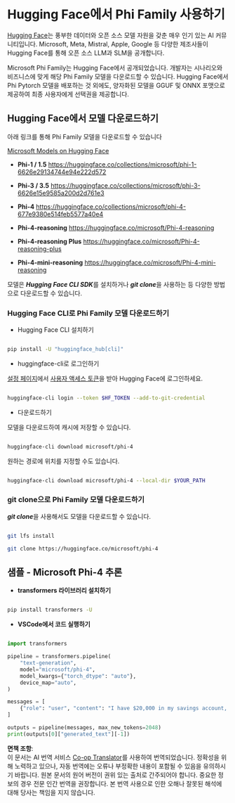 <!--
CO_OP_TRANSLATOR_METADATA:
{
  "original_hash": "624fe133fba62773979d45f54519f7bb",
  "translation_date": "2025-05-08T06:24:44+00:00",
  "source_file": "md/01.Introduction/02/01.HF.md",
  "language_code": "ko"
}
-->
# **Hugging Face에서 Phi Family 사용하기**

[Hugging Face](https://huggingface.co/)는 풍부한 데이터와 오픈 소스 모델 자원을 갖춘 매우 인기 있는 AI 커뮤니티입니다. Microsoft, Meta, Mistral, Apple, Google 등 다양한 제조사들이 Hugging Face를 통해 오픈 소스 LLM과 SLM을 공개합니다.

Microsoft Phi Family는 Hugging Face에서 공개되었습니다. 개발자는 시나리오와 비즈니스에 맞게 해당 Phi Family 모델을 다운로드할 수 있습니다. Hugging Face에서 Phi Pytorch 모델을 배포하는 것 외에도, 양자화된 모델을 GGUF 및 ONNX 포맷으로 제공하여 최종 사용자에게 선택권을 제공합니다.

## **Hugging Face에서 모델 다운로드하기**

아래 링크를 통해 Phi Family 모델을 다운로드할 수 있습니다

[Microsoft Models on Hugging Face](https://huggingface.co/microsoft)

-  **Phi-1 / 1.5** https://huggingface.co/collections/microsoft/phi-1-6626e29134744e94e222d572

-  **Phi-3 / 3.5** https://huggingface.co/collections/microsoft/phi-3-6626e15e9585a200d2d761e3

-  **Phi-4** https://huggingface.co/collections/microsoft/phi-4-677e9380e514feb5577a40e4

- **Phi-4-reasoning** https://huggingface.co/microsoft/Phi-4-reasoning

- **Phi-4-reasoning Plus** https://huggingface.co/microsoft/Phi-4-reasoning-plus 

- **Phi-4-mini-reasoning** https://huggingface.co/microsoft/Phi-4-mini-reasoning

모델은 ***Hugging Face CLI SDK***를 설치하거나 ***git clone***을 사용하는 등 다양한 방법으로 다운로드할 수 있습니다.

### **Hugging Face CLI로 Phi Family 모델 다운로드하기**

- Hugging Face CLI 설치하기

```bash

pip install -U "huggingface_hub[cli]"

```

- huggingface-cli로 로그인하기

[설정 페이지](https://huggingface.co/settings/tokens)에서 [사용자 액세스 토큰](https://huggingface.co/docs/hub/security-tokens)을 받아 Hugging Face에 로그인하세요.

```bash

huggingface-cli login --token $HF_TOKEN --add-to-git-credential

```

- 다운로드하기

모델을 다운로드하여 캐시에 저장할 수 있습니다.

```bash

huggingface-cli download microsoft/phi-4

```

원하는 경로에 위치를 지정할 수도 있습니다.

```bash

huggingface-cli download microsoft/phi-4 --local-dir $YOUR_PATH

```

### **git clone으로 Phi Family 모델 다운로드하기**

***git clone***을 사용해서도 모델을 다운로드할 수 있습니다.

```bash

git lfs install

git clone https://huggingface.co/microsoft/phi-4

```

## **샘플 - Microsoft Phi-4 추론**

- **transformers 라이브러리 설치하기**

```bash

pip install transformers -U

```

- **VSCode에서 코드 실행하기**

```python

import transformers

pipeline = transformers.pipeline(
    "text-generation",
    model="microsoft/phi-4",
    model_kwargs={"torch_dtype": "auto"},
    device_map="auto",
)

messages = [
    {"role": "user", "content": "I have $20,000 in my savings account, where I receive a 4% profit per year and payments twice a year. Can you please tell me how long it will take for me to become a millionaire? Also, can you please explain the math step by step as if you were explaining it to an uneducated person?"},
]

outputs = pipeline(messages, max_new_tokens=2048)
print(outputs[0]["generated_text"][-1])

```

**면책 조항**:  
이 문서는 AI 번역 서비스 [Co-op Translator](https://github.com/Azure/co-op-translator)를 사용하여 번역되었습니다. 정확성을 위해 노력하고 있으나, 자동 번역에는 오류나 부정확한 내용이 포함될 수 있음을 유의하시기 바랍니다. 원본 문서의 원어 버전이 권위 있는 출처로 간주되어야 합니다. 중요한 정보의 경우 전문 인간 번역을 권장합니다. 본 번역 사용으로 인한 오해나 잘못된 해석에 대해 당사는 책임을 지지 않습니다.